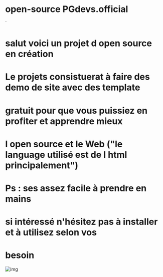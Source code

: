 # open-source PGdevs.official

`
# salut voici un projet d open source en création
# Le projets consistuerat à faire des demo de site avec des template
# gratuit pour que vous puissiez en profiter et apprendre mieux
# l open source et le Web ("le language utilisé est de l html principalement")

# Ps : ses assez facile à prendre en mains

# si intéressé n'hésitez pas à installer et à utilisez selon vos
# besoin



![img](https://beecut.com/wp-content/uploads/2019/08/mp4.gif)

